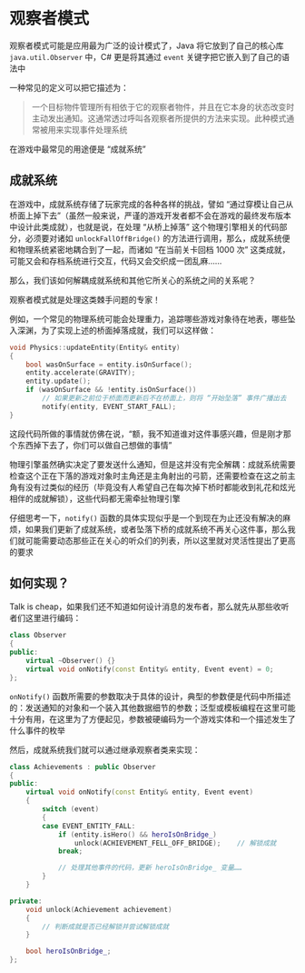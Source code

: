 # 观察者模式

观察者模式可能是应用最为广泛的设计模式了，Java 将它放到了自己的核心库 `java.util.Observer` 中，C# 更是将其通过 `event` 关键字把它嵌入到了自己的语法中

一种常见的定义可以把它描述为：

> 一个目标物件管理所有相依于它的观察者物件，并且在它本身的状态改变时主动发出通知。这通常透过呼叫各观察者所提供的方法来实现。此种模式通常被用来实现事件处理系统

在游戏中最常见的用途便是 “成就系统”

## 成就系统

在游戏中，成就系统存储了玩家完成的各种各样的挑战，譬如 “通过穿模让自己从桥面上掉下去”（虽然一般来说，严谨的游戏开发者都不会在游戏的最终发布版本中设计此类成就），也就是说，在处理 “从桥上掉落” 这个物理引擎相关的代码部分，必须要对诸如 `unlockFallOffBridge()` 的方法进行调用，那么，成就系统便和物理系统紧密地耦合到了一起，而诸如 “在当前关卡回档 1000 次” 这类成就，可能又会和存档系统进行交互，代码又会交织成一团乱麻……

那么，我们该如何解耦成就系统和其他它所关心的系统之间的关系呢？

观察者模式就是处理这类棘手问题的专家！

例如，一个常见的物理系统可能会处理重力，追踪哪些游戏对象待在地表，哪些坠入深渊，为了实现上述的桥面掉落成就，我们可以这样做：

```c++
void Physics::updateEntity(Entity& entity)
{
    bool wasOnSurface = entity.isOnSurface();
    entity.accelerate(GRAVITY);
    entity.update();
    if (wasOnSurface && !entity.isOnSurface())
        // 如果更新之前位于桥面而更新后不在桥面上，则将 “开始坠落” 事件广播出去
        notify(entity, EVENT_START_FALL);
}
```

这段代码所做的事情就仿佛在说，“额，我不知道谁对这件事感兴趣，但是刚才那个东西掉下去了，你们可以做自己想做的事情”

物理引擎虽然确实决定了要发送什么通知，但是这并没有完全解耦：成就系统需要检查这个正在下落的游戏对象时主角还是主角射出的弓箭，还需要检查在这之前主角有没有过类似的经历（毕竟没有人希望自己在每次掉下桥时都能收到礼花和炫光相伴的成就解锁），这些代码都无需牵扯物理引擎

仔细思考一下，`notify()` 函数的具体实现似乎是一个到现在为止还没有解决的麻烦，如果我们更新了成就系统，或者坠落下桥的成就系统不再关心这件事，那么我们就可能需要动态那些正在关心的听众们的列表，所以这里就对灵活性提出了更高的要求

## 如何实现？

Talk is cheap，如果我们还不知道如何设计消息的发布者，那么就先从那些收听者们这里进行编码：

```c++
class Observer
{
public:
    virtual ~Observer() {}
    virtual void onNotify(const Entity& entity, Event event) = 0;
};
```

`onNotify()` 函数所需要的参数取决于具体的设计，典型的参数便是代码中所描述的：发送通知的对象和一个装入其他数据细节的参数；泛型或模板编程在这里可能十分有用，在这里为了方便起见，参数被硬编码为一个游戏实体和一个描述发生了什么事件的枚举

然后，成就系统我们就可以通过继承观察者类来实现：

```c++
class Achievements : public Observer
{
public:
    virtual void onNotify(const Entity& entity, Event event)
    {
        switch (event)
        {
        case EVENT_ENTITY_FALL:
            if (entity.isHero() && heroIsOnBridge_)
                unlock(ACHIEVEMENT_FELL_OFF_BRIDGE);    // 解锁成就
            break;

            // 处理其他事件的代码，更新 heroIsOnBridge_ 变量……
        }
    }

private:
    void unlock(Achievement achievement)
    {
        // 判断成就是否已经解锁并尝试解锁成就
    }

    bool heroIsOnBridge_;
};
```